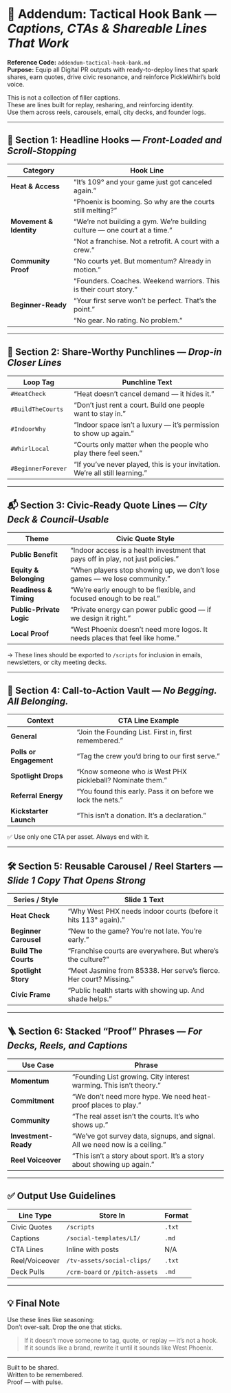 # 📄 Addendum: Tactical Hook Bank — *Captions, CTAs & Shareable Lines That Work*

**Reference Code:** `addendum-tactical-hook-bank.md`  
**Purpose:** Equip all Digital PR outputs with ready-to-deploy lines that spark shares, earn quotes, drive civic resonance, and reinforce PickleWhirl’s bold voice.

This is not a collection of filler captions.  
These are lines built for replay, resharing, and reinforcing identity.  
Use them across reels, carousels, email, city decks, and founder logs.

---

## 🧨 Section 1: Headline Hooks — *Front-Loaded and Scroll-Stopping*

| Category        | Hook Line                                                                 |
|----------------|---------------------------------------------------------------------------|
| **Heat & Access**     | “It’s 109° and your game just got canceled again.”                      |
|                | “Phoenix is booming. So why are the courts still melting?”                 |
| **Movement & Identity** | “We’re not building a gym. We’re building culture — one court at a time.” |
|                | “Not a franchise. Not a retrofit. A court with a crew.”                    |
| **Community Proof**    | “No courts yet. But momentum? Already in motion.”                    |
|                | “Founders. Coaches. Weekend warriors. This is their court story.”          |
| **Beginner-Ready**     | “Your first serve won’t be perfect. That’s the point.”                |
|                | “No gear. No rating. No problem.”                                          |

---

## 🔁 Section 2: Share-Worthy Punchlines — *Drop-in Closer Lines*

| Loop Tag        | Punchline Text                                                           |
|-----------------|---------------------------------------------------------------------------|
| `#HeatCheck`     | “Heat doesn’t cancel demand — it hides it.”                              |
| `#BuildTheCourts`| “Don’t just rent a court. Build one people want to stay in.”             |
| `#IndoorWhy`     | “Indoor space isn’t a luxury — it’s permission to show up again.”        |
| `#WhirlLocal`    | “Courts only matter when the people who play there feel seen.”           |
| `#BeginnerForever` | “If you’ve never played, this is your invitation. We’re all still learning.” |

---

## 📬 Section 3: Civic-Ready Quote Lines — *City Deck & Council-Usable*

| Theme              | Civic Quote Style                                                      |
|--------------------|------------------------------------------------------------------------|
| **Public Benefit**      | “Indoor access is a health investment that pays off in play, not just policies.” |
| **Equity & Belonging**  | “When players stop showing up, we don’t lose games — we lose community.”         |
| **Readiness & Timing**  | “We’re early enough to be flexible, and focused enough to be real.”              |
| **Public-Private Logic**| “Private energy can power public good — if we design it right.”                 |
| **Local Proof**         | “West Phoenix doesn’t need more logos. It needs places that feel like home.”     |

→ These lines should be exported to `/scripts` for inclusion in emails, newsletters, or city meeting decks.

---

## 📣 Section 4: Call-to-Action Vault — *No Begging. All Belonging.*

| Context                | CTA Line Example                                                    |
|------------------------|---------------------------------------------------------------------|
| **General**            | “Join the Founding List. First in, first remembered.”               |
| **Polls or Engagement**| “Tag the crew you’d bring to our first serve.”                      |
| **Spotlight Drops**    | “Know someone who *is* West PHX pickleball? Nominate them.”         |
| **Referral Energy**    | “You found this early. Pass it on before we lock the nets.”         |
| **Kickstarter Launch** | “This isn’t a donation. It’s a declaration.”                        |

✅ Use only one CTA per asset. Always end with it.

---

## 🛠 Section 5: Reusable Carousel / Reel Starters — *Slide 1 Copy That Opens Strong*

| Series / Style            | Slide 1 Text                                                      |
|---------------------------|-------------------------------------------------------------------|
| **Heat Check**            | “Why West PHX needs indoor courts (before it hits 113° again).”   |
| **Beginner Carousel**     | “New to the game? You’re not late. You’re early.”                 |
| **Build The Courts**      | “Franchise courts are everywhere. But where’s the culture?”       |
| **Spotlight Story**       | “Meet Jasmine from 85338. Her serve’s fierce. Her court? Missing.”|
| **Civic Frame**           | “Public health starts with showing up. And shade helps.”          |

---

## 🪜 Section 6: Stacked “Proof” Phrases — *For Decks, Reels, and Captions*

| Use Case       | Phrase                                                                 |
|----------------|------------------------------------------------------------------------|
| **Momentum**       | “Founding List growing. City interest warming. This isn’t theory.”    |
| **Commitment**     | “We don’t need more hype. We need heat-proof places to play.”         |
| **Community**      | “The real asset isn’t the courts. It’s who shows up.”                 |
| **Investment-Ready**| “We’ve got survey data, signups, and signal. All we need now is a ceiling.” |
| **Reel Voiceover** | “This isn’t a story about sport. It’s a story about showing up again.”|

---

## ✅ Output Use Guidelines

| Line Type     | Store In                 | Format |
|---------------|--------------------------|--------|
| Civic Quotes  | `/scripts`               | `.txt` |
| Captions      | `/social-templates/LI/`  | `.md`  |
| CTA Lines     | Inline with posts        | N/A    |
| Reel/Voiceover| `/tv-assets/social-clips/` | `.txt` |
| Deck Pulls    | `/crm-board` or `/pitch-assets` | `.md`  |

---

## 💡 Final Note

Use these lines like seasoning:  
Don’t over-salt. Drop the one that sticks.

> If it doesn’t move someone to tag, quote, or replay — it’s not a hook.  
> If it sounds like a brand, rewrite it until it sounds like West Phoenix.

---

Built to be shared.  
Written to be remembered.  
Proof — with pulse.


